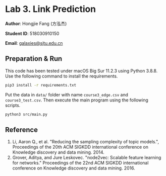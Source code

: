 # Lab 3. Link Prediction

**Author**: Hongjie Fang (方泓杰)

**Student ID**: 518030910150

**Email**: galaxies@sjtu.edu.cn

## Preparation & Run

This code has been tested under macOS Big Sur 11.2.3 using Python 3.8.8. Use the following command to install the requirements.

```bash
pip3 install -r requirements.txt
```

Put the data in `data/` folder with name `course3_edge.csv` and `course3_test.csv`. Then execute the main program using the following scripts.

```bash
python3 src/main.py
```

## Reference

1. Li, Aaron Q., et al. "Reducing the sampling complexity of topic models.", Proceedings of the 20th ACM SIGKDD international conference on Knowledge discovery and data mining. 2014.
2. Grover, Aditya, and Jure Leskovec. "node2vec: Scalable feature learning for networks." Proceedings of the 22nd ACM SIGKDD international conference on Knowledge discovery and data mining. 2016.
